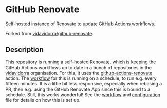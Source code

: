 # GitHub Renovate

Self-hosted instance of Renovate to update GitHub Actions workflows.

Forked from [vidavidorra/github-renovate](https://github.com/vidavidorra/github-renovate).

## Description

This repository is running a self-hosted [Renovate](https://renovate.whitesourcesoftware.com/), which is keeping the GitHub Actions workflows up to date in a bunch of repositories in the [vidavidorra](https://github.com/vidavidorra) organisation. For this, it uses the [github-actions-renovate](https://github.com/vidavidorra/github-action-renovate) action. The [workflow](./.github/workflows/renovate.yml) for this is running on a schedule, to run e.g. every fifteen minutes. It is a little bit less responsive, especially when rebasing a PR, then e.g. using the GitHub Renovate App since this is bound to a schedule. Still, this works wonderful! See the [workflow](./.github/workflows/renovate.yml) and [configuration](./src/config.js) file for details on how this is set up.
